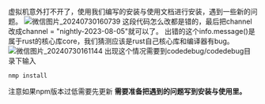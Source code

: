 虚拟机意外打不开了，使用我们编写的安装与使用文档进行安装，遇到一些新的问题。
![微信图片_20240730160739](https://github.com/user-attachments/assets/3399c69f-c807-42a8-aead-a7b1514cb1b9)
这段代码怎么改都是错的，最后把channel改成channel = "nightly-2023-08-05"就可以了。
出错的这个info.message()是属于rust的核心库core，我们猜测应该是rust自己核心库和编译器有bug。
![微信图片_20240730161144](https://github.com/user-attachments/assets/6c07321f-946f-41a6-bfbe-460ec2587d8a)
出现这个情况需要到codedebug/codedebug目录下输入
```
nmp install
```
注意如果npm版本过低需要先更新
**需要准备把遇到的问题写到安装与使用里。**
